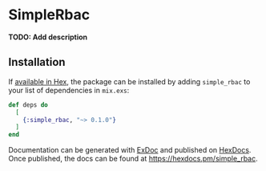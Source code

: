 # SimpleRbac

**TODO: Add description**

## Installation

If [available in Hex](https://hex.pm/docs/publish), the package can be installed
by adding `simple_rbac` to your list of dependencies in `mix.exs`:

```elixir
def deps do
  [
    {:simple_rbac, "~> 0.1.0"}
  ]
end
```

Documentation can be generated with [ExDoc](https://github.com/elixir-lang/ex_doc)
and published on [HexDocs](https://hexdocs.pm). Once published, the docs can
be found at <https://hexdocs.pm/simple_rbac>.

